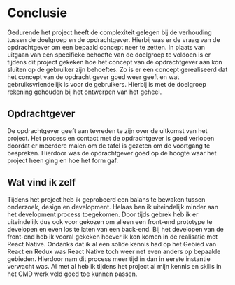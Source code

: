 # Conclusie

Gedurende het project heeft de complexiteit gelegen bij de verhouding tussen de doelgroep en de opdrachtgever. Hierbij was er de vraag van de opdrachtgever om een bepaald concept neer te zetten. In plaats van uitgaan van een specifieke behoefte van de doelgroep te voldoen is er tijdens dit project gekeken hoe het concept van de opdrachtgever aan kon sluiten op de gebruiker zijn behoeftes. Zo is er een concept gerealiseerd dat het concept van de opdracht gever goed weer geeft en wat gebruiksvriendelijk is voor de gebruikers. Hierbij is met de doelgroep rekening gehouden bij het ontwerpen van het geheel.

## Opdrachtgever
De opdrachtgever geeft aan tevreden te zijn over de uitkomst van het project. Het process en contact met de opdrachtgever is goed verlopen doordat er meerdere malen om de tafel is gezeten om de voortgang te bespreken. Hierdoor was de opdrachtgever goed op de hoogte waar het project heen ging en hoe het form gaf.

## Wat vind ik zelf
Tijdens het project heb ik geprobeerd een balans te bewaken tussen onderzoek, design en development. Helaas ben ik uiteindelijk minder aan het development process toegekomen. Door tijds gebrek heb ik er uiteindelijk dus ook voor gekozen om alleen een front-end prototype te developen en even los te laten van een back-end. Bij het developen van de front-end heb ik vooral gekeken hoever ik kon komen in de realisatie met React Native. Ondanks dat ik al een solide kennis had op het Gebied van React en Redux was React Native toch weer net even anders op bepaalde gebieden. Hierdoor nam dit process meer tijd in dan in eerste instantie verwacht was. Al met al heb ik tijdens het project al mijn kennis en skills in het CMD werk veld goed toe kunnen passen.
